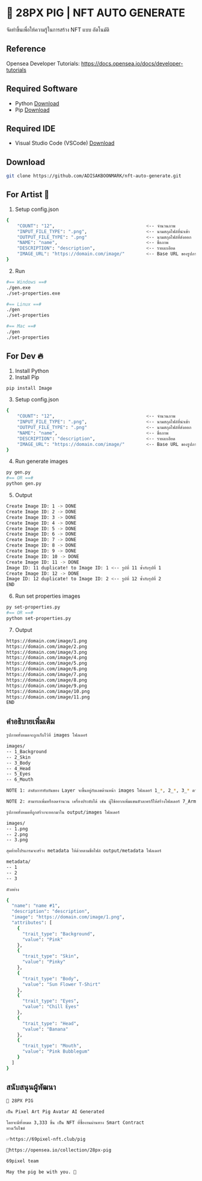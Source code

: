 # 🐷 28PX PIG | NFT AUTO GENERATE

จัดทำขึ้นเพื่อให้ความรู้ในการสร้าง NFT แบบ อัตโนมัติ

## Reference

Opensea Developer Tutorials: https://docs.opensea.io/docs/developer-tutorials

## Required Software

- Python [Download](https://www.python.org/downloads/)
- Pip [Download](https://pip.pypa.io/en/stable/getting-started/)

## Required IDE

- Visual Studio Code (VSCode) [Download](https://code.visualstudio.com/)

## Download

```sh
git clone https://github.com/ADISAKBOONMARK/nft-auto-generate.git
```

## For Artist 🎨

1. Setup config.json

```sh
{
    "COUNT": "12",                                  <-- จำนวนภาพ
    "INPUT_FILE_TYPE": ".png",                      <-- นามสกุลไฟล์ที่นำเข้า
    "OUTPUT_FILE_TYPE": ".png"                      <-- นามสกุลไฟล์ที่ส่งออก
    "NAME": "name",                                 <-- ชื่อภาพ
    "DESCRIPTION": "description",                   <-- รายละเอียด
    "IMAGE_URL": "https://domain.com/image/"        <-- Base URL ของรูปภาพ
}
```

2. Run

```sh
#== Windows ==#
./gen.exe
./set-properties.exe
```

```sh
#== Linux ==#
./gen
./set-properties
```

```sh
#== Mac ==#
./gen
./set-properties
```

## For Dev 🔥

1. Install Python
2. Install Pip

```sh
pip install Image
```

3. Setup config.json

```sh
{
    "COUNT": "12",                                  <-- จำนวนภาพ
    "INPUT_FILE_TYPE": ".png",                      <-- นามสกุลไฟล์ที่นำเข้า
    "OUTPUT_FILE_TYPE": ".png"                      <-- นามสกุลไฟล์ที่ส่งออก
    "NAME": "name",                                 <-- ชื่อภาพ
    "DESCRIPTION": "description",                   <-- รายละเอียด
    "IMAGE_URL": "https://domain.com/image/"        <-- Base URL ของรูปภาพ
}
```

4. Run generate images

```sh
py gen.py
#== OR ==#
python gen.py
```

5. Output

```sh
Create Image ID: 1 -> DONE
Create Image ID: 2 -> DONE
Create Image ID: 3 -> DONE
Create Image ID: 4 -> DONE
Create Image ID: 5 -> DONE
Create Image ID: 6 -> DONE
Create Image ID: 7 -> DONE
Create Image ID: 8 -> DONE
Create Image ID: 9 -> DONE
Create Image ID: 10 -> DONE
Create Image ID: 11 -> DONE
Image ID: 11 duplicate! to Image ID: 1 <-- รูปที่ 11 ซ้ำกับรุปที่ 1
Create Image ID: 12 -> DONE
Image ID: 12 duplicate! to Image ID: 2 <-- รูปที่ 12 ซ้ำกับรุปที่ 2
END
```

6. Run set properties images

```sh
py set-properties.py
#== OR ==#
python set-properties.py
```

7. Output

```sh
https://domain.com/image/1.png
https://domain.com/image/2.png
https://domain.com/image/3.png
https://domain.com/image/4.png
https://domain.com/image/5.png
https://domain.com/image/6.png
https://domain.com/image/7.png
https://domain.com/image/8.png
https://domain.com/image/9.png
https://domain.com/image/10.png
https://domain.com/image/11.png
END
```

## คำอธิบายเพิ่มเติม

```sh
รูปภาพทั้งหมดจะถูกเก็บไว้ที่ images โฟลเดอร์

images/
-- 1_Background
-- 2_Skin
-- 3_Body
-- 4_Head
-- 5_Eyes
-- 6_Mouth

NOTE 1: ลำดับการทับกันของ Layer จะขึ้นอยู่กับเลขด้านหน้า images โฟลเดอร์ 1_*, 2_*, 3_* ตามลำดับ

NOTE 2: สามารถเพิ่มหรือลดจำนวน เครื่องประดับได้ เช่น ผู้ใช้อยากเพิ่มแขนตัวละครก็ให้สร้างโฟลเดอร์ 7_Arm เพิ่ม
```

```sh
รูปภาพทั้งหมดที่ถูกสร้างจะออกมาใน output/images โฟลเดอร์

images/
-- 1.png
-- 2.png
-- 3.png
```

```sh
สุดท้ายโปรแกรมจะสร้าง metadata ให้ด้วยตามชื่อไฟล์ output/metadata โฟลเดอร์

metadata/
-- 1
-- 2
-- 3

ตัวอย่าง

{
  "name": "name #1",
  "description": "description",
  "image": "https://domain.com/image/1.png",
  "attributes": [
    {
      "trait_type": "Background",
      "value": "Pink"
    },
    {
      "trait_type": "Skin",
      "value": "Pinky"
    },
    {
      "trait_type": "Body",
      "value": "Sun Flower T-Shirt"
    },
    {
      "trait_type": "Eyes",
      "value": "Chill Eyes"
    },
    {
      "trait_type": "Head",
      "value": "Banana"
    },
    {
      "trait_type": "Mouth",
      "value": "Pink Bubblegum"
    }
  ]
}
```

## สนับสนุนผู้พัฒนา

```sh
🐷 28PX PIG

เป็น Pixel Art Pig Avatar AI Generated

โดยจะมีทั้งหมด 3,333 ชิ้น เป็น NFT ที่ซื้องานผ่านทาง Smart Contract
ทางเว็บไซต์

✅https://69pixel-nft.club/pig

🚀https://opensea.io/collection/28px-pig

69pixel team

May the pig be with you. 🐖
```
